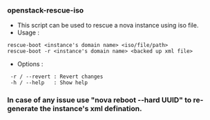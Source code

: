 ### openstack-rescue-iso

- This script can be used to rescue a nova instance using iso file.
- Usage :
~~~
rescue-boot <instance's domain name> <iso/file/path>
rescue-boot -r <instance's domain name> <backed up xml file>
~~~
- Options :
~~~
 -r / --revert : Revert changes
 -h / --help   : Show help
~~~

### In case of any issue use "nova reboot --hard UUID" to re-generate the instance's xml defination.
